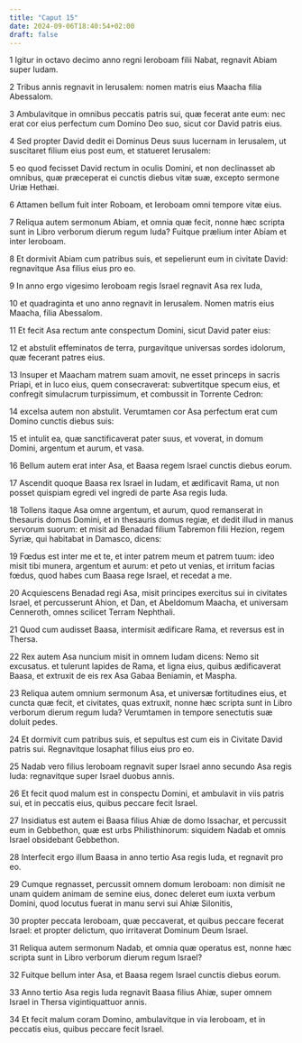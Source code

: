 ```yaml
---
title: "Caput 15"
date: 2024-09-06T18:40:54+02:00
draft: false
---
```




1 Igitur in octavo decimo anno regni Ieroboam filii Nabat, regnavit Abiam super Iudam.

2 Tribus annis regnavit in Ierusalem: nomen matris eius Maacha filia Abessalom.

3 Ambulavitque in omnibus peccatis patris sui, quæ fecerat ante eum: nec erat cor eius perfectum cum Domino Deo suo, sicut cor David patris eius.

4 Sed propter David dedit ei Dominus Deus suus lucernam in Ierusalem, ut suscitaret filium eius post eum, et statueret Ierusalem:

5 eo quod fecisset David rectum in oculis Domini, et non declinasset ab omnibus, quæ præceperat ei cunctis diebus vitæ suæ, excepto sermone Uriæ Hethæi.

6 Attamen bellum fuit inter Roboam, et Ieroboam omni tempore vitæ eius.

7 Reliqua autem sermonum Abiam, et omnia quæ fecit, nonne hæc scripta sunt in Libro verborum dierum regum Iuda? Fuitque prælium inter Abiam et inter Ieroboam.

8 Et dormivit Abiam cum patribus suis, et sepelierunt eum in civitate David: regnavitque Asa filius eius pro eo.

9 In anno ergo vigesimo Ieroboam regis Israel regnavit Asa rex Iuda,

10 et quadraginta et uno anno regnavit in Ierusalem. Nomen matris eius Maacha, filia Abessalom.

11 Et fecit Asa rectum ante conspectum Domini, sicut David pater eius:

12 et abstulit effeminatos de terra, purgavitque universas sordes idolorum, quæ fecerant patres eius.

13 Insuper et Maacham matrem suam amovit, ne esset princeps in sacris Priapi, et in luco eius, quem consecraverat: subvertitque specum eius, et confregit simulacrum turpissimum, et combussit in Torrente Cedron:

14 excelsa autem non abstulit. Verumtamen cor Asa perfectum erat cum Domino cunctis diebus suis:

15 et intulit ea, quæ sanctificaverat pater suus, et voverat, in domum Domini, argentum et aurum, et vasa.

16 Bellum autem erat inter Asa, et Baasa regem Israel cunctis diebus eorum.

17 Ascendit quoque Baasa rex Israel in Iudam, et ædificavit Rama, ut non posset quispiam egredi vel ingredi de parte Asa regis Iuda.

18 Tollens itaque Asa omne argentum, et aurum, quod remanserat in thesauris domus Domini, et in thesauris domus regiæ, et dedit illud in manus servorum suorum: et misit ad Benadad filium Tabremon filii Hezion, regem Syriæ, qui habitabat in Damasco, dicens:

19 Fœdus est inter me et te, et inter patrem meum et patrem tuum: ideo misit tibi munera, argentum et aurum: et peto ut venias, et irritum facias fœdus, quod habes cum Baasa rege Israel, et recedat a me.

20 Acquiescens Benadad regi Asa, misit principes exercitus sui in civitates Israel, et percusserunt Ahion, et Dan, et Abeldomum Maacha, et universam Cenneroth, omnes scilicet Terram Nephthali.

21 Quod cum audisset Baasa, intermisit ædificare Rama, et reversus est in Thersa.

22 Rex autem Asa nuncium misit in omnem Iudam dicens: Nemo sit excusatus. et tulerunt lapides de Rama, et ligna eius, quibus ædificaverat Baasa, et extruxit de eis rex Asa Gabaa Beniamin, et Maspha.

23 Reliqua autem omnium sermonum Asa, et universæ fortitudines eius, et cuncta quæ fecit, et civitates, quas extruxit, nonne hæc scripta sunt in Libro verborum dierum regum Iuda? Verumtamen in tempore senectutis suæ doluit pedes.

24 Et dormivit cum patribus suis, et sepultus est cum eis in Civitate David patris sui. Regnavitque Iosaphat filius eius pro eo.

25 Nadab vero filius Ieroboam regnavit super Israel anno secundo Asa regis Iuda: regnavitque super Israel duobus annis.

26 Et fecit quod malum est in conspectu Domini, et ambulavit in viis patris sui, et in peccatis eius, quibus peccare fecit Israel.

27 Insidiatus est autem ei Baasa filius Ahiæ de domo Issachar, et percussit eum in Gebbethon, quæ est urbs Philisthinorum: siquidem Nadab et omnis Israel obsidebant Gebbethon.

28 Interfecit ergo illum Baasa in anno tertio Asa regis Iuda, et regnavit pro eo.

29 Cumque regnasset, percussit omnem domum Ieroboam: non dimisit ne unam quidem animam de semine eius, donec deleret eum iuxta verbum Domini, quod locutus fuerat in manu servi sui Ahiæ Silonitis,

30 propter peccata Ieroboam, quæ peccaverat, et quibus peccare fecerat Israel: et propter delictum, quo irritaverat Dominum Deum Israel.

31 Reliqua autem sermonum Nadab, et omnia quæ operatus est, nonne hæc scripta sunt in Libro verborum dierum regum Israel?

32 Fuitque bellum inter Asa, et Baasa regem Israel cunctis diebus eorum.

33 Anno tertio Asa regis Iuda regnavit Baasa filius Ahiæ, super omnem Israel in Thersa vigintiquattuor annis.

34 Et fecit malum coram Domino, ambulavitque in via Ieroboam, et in peccatis eius, quibus peccare fecit Israel.

